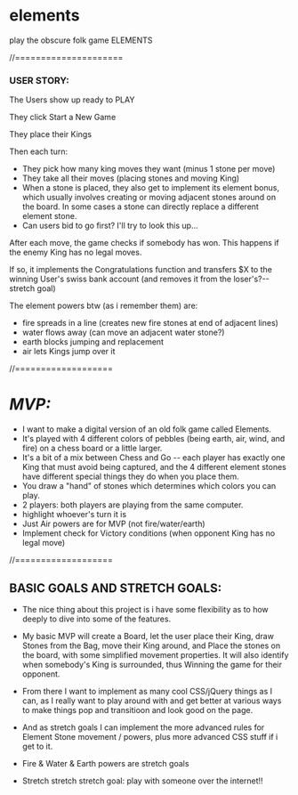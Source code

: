# elements
play the obscure folk game ELEMENTS

//=====================

### USER STORY:

The Users show up ready to PLAY

They click Start a New Game

They place their Kings

Then each turn:
* They pick how many king moves they want (minus 1 stone per move)
* They take all their moves (placing stones and moving King)
* When a stone is placed, they also get to implement its element bonus, which usually involves creating or moving adjacent stones around on the board.  In some cases a stone can directly replace a different element stone.
* Can users bid to go first?  I'll try to look this up...

After each move, the game checks if somebody has won.  This happens if the enemy King has no legal moves.

If so, it implements the Congratulations function and transfers $X to the winning User's swiss bank account (and removes it from the loser's?--stretch goal)

The element powers btw (as i remember them) are:
* fire spreads in a line (creates new fire stones at end of adjacent lines)
* water flows away (can move an adjacent water stone?)
* earth blocks jumping and replacement
* air lets Kings jump over it

//===================

# *MVP:*
* I want to make a digital version of an old folk game called Elements.
* It's played with 4 different colors of pebbles (being earth, air, wind, and fire) on a chess board or a little larger.
* It's a bit of a mix between Chess and Go -- each player has exactly one King that must avoid being captured, and the 4 different element stones have different special things they do when you place them.
* You draw a "hand" of stones which determines which colors you can play.
* 2 players: both players are playing from the same computer.
* highlight whoever's turn it is
* Just Air powers are for MVP (not fire/water/earth)
* Implement check for Victory conditions (when opponent King has no legal move)

//===================

## **BASIC GOALS AND STRETCH GOALS:**
* The nice thing about this project is i have some flexibility as to how deeply to dive into some of the features.  

* My basic MVP will create a Board, let the user place their King, draw Stones from the Bag, move their King around, and Place the stones on the board, with some simplified movement properties.  It will also identify when somebody's King is surrounded, thus Winning the game for their opponent.

* From there I want to implement as many cool CSS/jQuery things as I can, as I really want to play around with and get better at various ways to make things pop and transitioon and look good on the page.

* And as stretch goals I can implement the more advanced rules for Element Stone movement / powers, plus more advanced CSS stuff if i get to it.

* Fire & Water & Earth powers are stretch goals

* Stretch stretch stretch goal: play with someone over the internet!!


